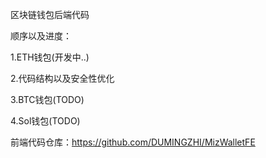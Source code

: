 区块链钱包后端代码

顺序以及进度：

1.ETH钱包(开发中..)

2.代码结构以及安全性优化

3.BTC钱包(TODO)

4.Sol钱包(TODO)

前端代码仓库：https://github.com/DUMINGZHI/MizWalletFE
